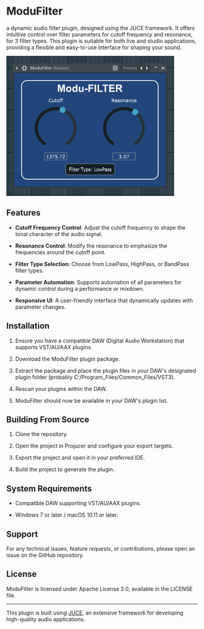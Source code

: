 # ModuFilter

a dynamic audio filter plugin, designed using the JUCE framework. It offers intuitive control over filter parameters for cutoff frequency and resonance, for 3 filter types. This plugin is suitable for both live and studio applications, providing a flexible and easy-to-use interface for shaping your sound.

![Filter Interface](https://github.com/AdamUllmann/images-for-repos/blob/9e6060cdb3dbeb6528ecc844460ea204cd0dfe9e/image234234.png)

## Features

- **Cutoff Frequency Control**: Adjust the cutoff frequency to shape the tonal character of the audio signal.

- **Resonance Control**: Modify the resonance to emphasize the frequencies around the cutoff point.

- **Filter Type Selection**: Choose from LowPass, HighPass, or BandPass filter types.

- **Parameter Automation**: Supports automation of all parameters for dynamic control during a performance or mixdown.

- **Responsive UI**: A user-friendly interface that dynamically updates with parameter changes.

## Installation

1. Ensure you have a compatible DAW (Digital Audio Workstation) that supports VST/AU/AAX plugins.

2. Download the ModuFilter plugin package.

3. Extract the package and place the plugin files in your DAW's designated plugin folder (probably C:/Program_Files/Common_Files/VST3).

4. Rescan your plugins within the DAW.

5. ModuFilter should now be available in your DAW's plugin list.

## Building From Source

1. Clone the repository.

2. Open the project in Projucer and configure your export targets.

3. Export the project and open it in your preferred IDE.

4. Build the project to generate the plugin.

## System Requirements

- Compatible DAW supporting VST/AU/AAX plugins.

- Windows 7 or later / macOS 10.11 or later.

## Support

For any technical issues, feature requests, or contributions, please open an issue on the GitHub repository.

## License

ModuFilter is licensed under Apache License 2.0, available in the LICENSE file.

---



This plugin is built using [JUCE](https://juce.com/), an extensive framework for developing high-quality audio applications.


